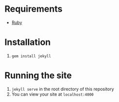 # Requirements

 - [Ruby](http://rubyinstaller.org/)

# Installation

1. `gem install jekyll`

# Running the site

1. `jekyll serve` in the root directory of this repository
2. You can view your site at `localhost:4000`
